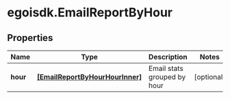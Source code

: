 # egoisdk.EmailReportByHour

## Properties

Name | Type | Description | Notes
------------ | ------------- | ------------- | -------------
**hour** | [**[EmailReportByHourHourInner]**](EmailReportByHourHourInner.md) | Email stats grouped by hour | [optional] 


